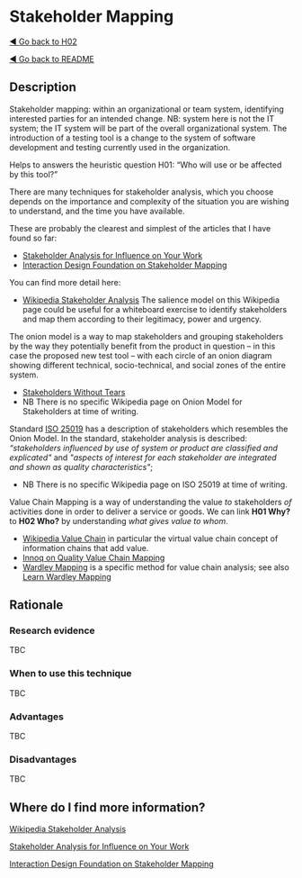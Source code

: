 # Stakeholder Mapping
[◄ Go back to H02](H02-Who-will-use-or-be-affected-by-this-tool.md)

[◄ Go back to README](README.md)

## Description
Stakeholder mapping: within an organizational or team system, identifying interested parties for an intended change. 
NB: system here is not the IT system; the IT system will be part of the overall organizational system. The introduction of a testing tool is a change to the system of software development and testing currently used in the organization.

Helps to answers the heuristic question H01: “Who will use or be affected by this tool?”

There are many techniques for stakeholder analysis, which you choose depends on the importance and complexity of the situation you are wishing to understand, and the time you have available. 

These are probably the clearest and simplest of the articles that I have found so far: 
-	[Stakeholder Analysis for Influence on Your Work](https://www.nngroup.com/articles/stakeholder-analysis/)
-	[Interaction Design Foundation on Stakeholder Mapping](https://www.interaction-design.org/literature/article/map-the-stakeholders)

You can find more detail here:
-	[Wikipedia Stakeholder Analysis]( https://en.wikipedia.org/wiki/Stakeholder_analysis) The salience model on this Wikipedia page could be useful for a whiteboard exercise to identify stakeholders and map them according to their legitimacy, power and urgency.
  
The onion model is a way to map stakeholders and grouping stakeholders by the way they potentially benefit from the product in question – in this case the proposed new test tool – with each circle of an onion diagram showing different technical, socio-technical, and social zones of the entire system. 
-	[Stakeholders Without Tears](https://www.scenarioplus.org.uk/papers/stakeholders_without_tears/stakeholders_without_tears.htm)
-	NB There is no specific Wikipedia page on Onion Model for Stakeholders at time of writing. 

Standard [ISO 25019](https://www.iso.org/obp/ui/en/#iso:std:iso-iec:25019:ed-1:v1:en) has a description of stakeholders which resembles the Onion Model. In the standard, stakeholder analysis is described: *“stakeholders influenced by use of system or product are classified and explicated"* and *"aspects of interest for each stakeholder are integrated and shown as quality characteristics"*;
-	NB There is no specific Wikipedia page on ISO 25019 at time of writing. 

Value Chain Mapping is a way of understanding the value *to* stakeholders *of* activities done in order to deliver a service or goods. We can link **H01 Why?** to **H02 Who?** by understanding *what gives value to whom*.
-	[Wikipedia Value Chain]( https://en.wikipedia.org/wiki/Value_chain) in particular the virtual value chain concept of information chains that add value.
-	[Innoq on Quality Value Chain Mapping](https://www.innoq.com/en/blog/2021/10/quality-value-chain-evolution/)
-	[Wardley Mapping]( https://en.wikipedia.org/wiki/Wardley_map) is a specific method for value chain analysis; see also [Learn Wardley Mapping](https://learnwardleymapping.com/)


## Rationale
### Research evidence
TBC

### When to use this technique
TBC

### Advantages
TBC

### Disadvantages
TBC

## Where do I find more information?
[Wikipedia Stakeholder Analysis]( https://en.wikipedia.org/wiki/Stakeholder_analysis) 

[Stakeholder Analysis for Influence on Your Work](https://www.nngroup.com/articles/stakeholder-analysis/)

[Interaction Design Foundation on Stakeholder Mapping](https://www.interaction-design.org/literature/article/map-the-stakeholders)
